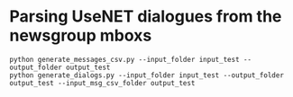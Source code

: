 # Parsing UseNET dialogues from the newsgroup mboxs

```
python generate_messages_csv.py --input_folder input_test --output_folder output_test
python generate_dialogs.py --input_folder input_test --output_folder output_test --input_msg_csv_folder output_test
```
